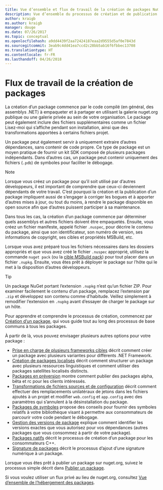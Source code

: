 ```yaml
---
title: Vue d’ensemble et flux de travail de la création de packages NuGet
description: Vue d’ensemble du processus de création et de publication d’un package NuGet, avec des liens vers d’autres parties particulières du processus.
author: kraigb
ms.author: kraigb
manager: douge
ms.date: 07/26/2017
ms.topic: conceptual
ms.openlocfilehash: a9dd4439f2aa72424187eaa2d9555d5af0e7843d
ms.sourcegitcommit: 3eab9c4dd41ea7ccd2c28bb5ab16f6fbbec13708
ms.translationtype: HT
ms.contentlocale: fr-FR
ms.lasthandoff: 04/26/2018
---
```

# <a name="package-creation-workflow"></a>Flux de travail de la création de packages

La création d’un package commence par le code compilé (en général, des assemblys .NET) à empaqueter et à partager en utilisant la galerie nuget.org publique ou une galerie privée au sein de votre organisation. Le package peut également inclure des fichiers supplémentaires comme un fichier Lisez-moi qui s’affiche pendant son installation, ainsi que des transformations apportées à certains fichiers projet.

Un package peut également servir à uniquement extraire d’autres dépendances, sans contenir de code propre. Ce type de package est un moyen pratique de fournir un kit SDK composé de plusieurs packages indépendants. Dans d’autres cas, un package peut contenir uniquement des fichiers (`.pdb`) de symboles pour faciliter le débogage.

> [!Note]
> Lorsque vous créez un package pour qu’il soit utilisé par d’autres développeurs, il est important de comprendre que ceux-ci deviennent dépendants de votre travail. C’est pourquoi la création et la publication d’un package impliquent aussi de s’engager à corriger les bogues et à apporter d’autres mises à jour, ou tout du moins, à rendre le package disponible en open source afin que d’autres puissent participer à sa maintenance.

Dans tous les cas, la création d’un package commence par déterminer quels assemblys et autres fichiers doivent être empaquetés. Ensuite, vous créez un fichier manifeste, appelé fichier `.nuspec`, pour décrire le contenu du package, ainsi que son identificateur, son numéro de version, ses informations de copyright, ses cibles et propriétés MSBuild, etc.

Lorsque vous avez préparé tous les fichiers nécessaires dans les dossiers appropriés et que vous avez créé le fichier `.nuspec` approprié, utilisez la commande `nuget pack` (ou la [cible MSBuild pack](../reference/msbuild-targets.md)) pour tout placer dans un fichier `.nupkg`. Ensuite, vous êtes prêt à déployer le package sur l’hôte qui le met à la disposition d’autres développeurs.

> [!Tip]
> Un package NuGet portant l’extension `.nupkg` n’est qu’un fichier ZIP. Pour examiner facilement le contenu d’un package, remplacez l’extension par `.zip` et développez son contenu comme d’habitude. Veillez simplement à remodifier l’extension en `.nupkg` avant d’essayer de charger le package sur un hôte.

Pour apprendre et comprendre le processus de création, commencez par [Création d’un package](../create-packages/creating-a-package.md), qui vous guide tout au long des processus de base communs à tous les packages.

À partir de là, vous pouvez envisager plusieurs autres options pour votre package :

- [Prise en charge de plusieurs frameworks cibles](../create-packages/supporting-multiple-target-frameworks.md) décrit comment créer un package avec plusieurs variantes pour différents .NET Framework.
- [Création de packages localisés](../create-packages/creating-localized-packages.md) décrit comment structurer un package avec plusieurs ressources linguistiques et comment utiliser des packages satellites localisés distincts.
- [Packages en préversion](../create-packages/prerelease-packages.md) montre comment publier des packages alpha, bêta et rc pour les clients intéressés.
- [Transformations de fichiers sources et de configuration](../create-packages/source-and-config-file-transformations.md) décrit comment effectuer des remplacements unilatéraux de jetons dans les fichiers ajoutés à un projet et modifier `web.config` et `app.config` avec des paramètres qui s’annulent à la désinstallation du package.
- [Packages de symboles](../create-packages/symbol-packages.md) propose des conseils pour fournir des symboles relatifs à votre bibliothèque visant à permettre aux consommateurs de parcourir votre code pendant le débogage.
- [Gestion des versions de package](../reference/package-versioning.md) explique comment identifier les versions exactes que vous autorisez pour vos dépendances (autres packages que vous consommez à partir de votre package).
- [Packages natifs](../create-packages/native-packages.md) décrit le processus de création d’un package pour les consommateurs C++.
- [Signature de packages](../create-packages/sign-a-package.md) décrit le processus d’ajout d’une signature numérique à un package.

Lorsque vous êtes prêt à publier un package sur nuget.org, suivez le processus simple décrit dans [Publier un package](../create-packages/publish-a-package.md).

Si vous voulez utiliser un flux privé au lieu de nuget.org, consultez [Vue d’ensemble de l’hébergement des packages](../hosting-packages/overview.md).
